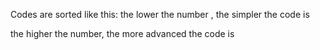 Codes are sorted like this: the lower the number , the simpler the code is <br>
<p>                           the higher the number, the more advanced the code is</p>
